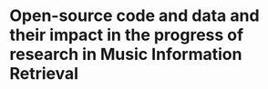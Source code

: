 #  Open-source code and data and their impact in the progress of research in Music Information Retrieval
